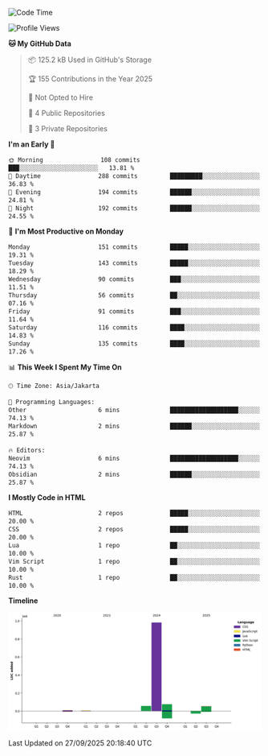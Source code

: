 <!--START_SECTION:waka-->
![Code Time](http://img.shields.io/badge/Code%20Time-9%20mins-blue)

![Profile Views](http://img.shields.io/badge/Profile%20Views-57-blue)

**🐱 My GitHub Data** 

> 📦 125.2 kB Used in GitHub's Storage 
 > 
> 🏆 155 Contributions in the Year 2025
 > 
> 🚫 Not Opted to Hire
 > 
> 📜 4 Public Repositories 
 > 
> 🔑 3 Private Repositories 
 > 
**I'm an Early 🐤** 

```text
🌞 Morning                108 commits         ███░░░░░░░░░░░░░░░░░░░░░░   13.81 % 
🌆 Daytime                288 commits         █████████░░░░░░░░░░░░░░░░   36.83 % 
🌃 Evening                194 commits         ██████░░░░░░░░░░░░░░░░░░░   24.81 % 
🌙 Night                  192 commits         ██████░░░░░░░░░░░░░░░░░░░   24.55 % 
```
📅 **I'm Most Productive on Monday** 

```text
Monday                   151 commits         █████░░░░░░░░░░░░░░░░░░░░   19.31 % 
Tuesday                  143 commits         █████░░░░░░░░░░░░░░░░░░░░   18.29 % 
Wednesday                90 commits          ███░░░░░░░░░░░░░░░░░░░░░░   11.51 % 
Thursday                 56 commits          ██░░░░░░░░░░░░░░░░░░░░░░░   07.16 % 
Friday                   91 commits          ███░░░░░░░░░░░░░░░░░░░░░░   11.64 % 
Saturday                 116 commits         ████░░░░░░░░░░░░░░░░░░░░░   14.83 % 
Sunday                   135 commits         ████░░░░░░░░░░░░░░░░░░░░░   17.26 % 
```


📊 **This Week I Spent My Time On** 

```text
🕑︎ Time Zone: Asia/Jakarta

💬 Programming Languages: 
Other                    6 mins              ███████████████████░░░░░░   74.13 % 
Markdown                 2 mins              ██████░░░░░░░░░░░░░░░░░░░   25.87 % 

🔥 Editors: 
Neovim                   6 mins              ███████████████████░░░░░░   74.13 % 
Obsidian                 2 mins              ██████░░░░░░░░░░░░░░░░░░░   25.87 % 
```

**I Mostly Code in HTML** 

```text
HTML                     2 repos             █████░░░░░░░░░░░░░░░░░░░░   20.00 % 
CSS                      2 repos             █████░░░░░░░░░░░░░░░░░░░░   20.00 % 
Lua                      1 repo              ██░░░░░░░░░░░░░░░░░░░░░░░   10.00 % 
Vim Script               1 repo              ██░░░░░░░░░░░░░░░░░░░░░░░   10.00 % 
Rust                     1 repo              ██░░░░░░░░░░░░░░░░░░░░░░░   10.00 % 
```



**Timeline**

![Lines of Code chart](https://raw.githubusercontent.com/drekunia/drekunia/main/assets/bar_graph.png)


 Last Updated on 27/09/2025 20:18:40 UTC
<!--END_SECTION:waka-->
